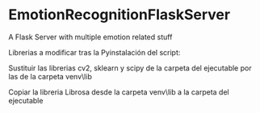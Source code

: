 # EmotionRecognitionFlaskServer
A Flask Server with multiple emotion related stuff

Librerias a modificar tras la Pyinstalación del script:

Sustituir las librerias cv2, sklearn y scipy de la carpeta del ejecutable por las de la carpeta venv\lib

Copiar la libreria Librosa desde la carpeta venv\lib a la carpeta del ejecutable
